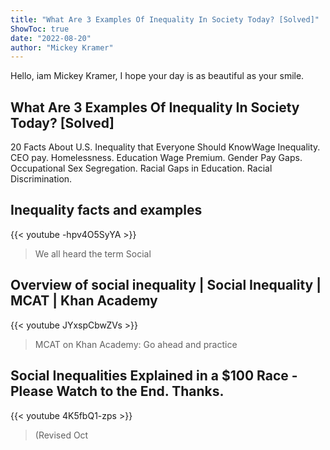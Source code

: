 ```yaml
---
title: "What Are 3 Examples Of Inequality In Society Today? [Solved]"
ShowToc: true 
date: "2022-08-20"
author: "Mickey Kramer" 
---
```


Hello, iam Mickey Kramer, I hope your day is as beautiful as your smile.
## What Are 3 Examples Of Inequality In Society Today? [Solved]
 20 Facts About U.S. Inequality that Everyone Should KnowWage Inequality. 
 CEO pay. 
 Homelessness. 
 Education Wage Premium. 
 Gender Pay Gaps. 
 Occupational Sex Segregation. 
 Racial Gaps in Education. 
 Racial Discrimination.

## Inequality facts and examples
{{< youtube -hpv4O5SyYA >}}
>We all heard the term Social 

## Overview of social inequality | Social Inequality | MCAT | Khan Academy
{{< youtube JYxspCbwZVs >}}
>MCAT on Khan Academy: Go ahead and practice 

## Social Inequalities Explained in a $100 Race - Please Watch to the End. Thanks.
{{< youtube 4K5fbQ1-zps >}}
>(Revised Oct 

